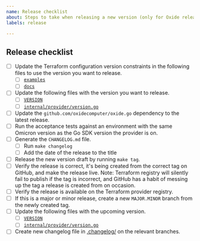 ```yaml
---
name: Release checklist
about: Steps to take when releasing a new version (only for Oxide release team).
labels: release

---
```


## Release checklist
<!--
 Please follow all of these steps in the order below.
 After completing each task put an `x` in the corresponding box,
 and paste the link to the relevant PR.
-->
- [ ] Update the Terraform configuration version constraints in the following files to use the version you want to release.
    - [ ] [`examples`](https://github.com/oxidecomputer/terraform-provider-oxide/tree/main/examples)
    - [ ] [`docs`](https://github.com/oxidecomputer/terraform-provider-oxide/tree/main/docs)
- [ ] Update the following files with the version you want to release.
    - [ ] [`VERSION`](https://github.com/oxidecomputer/terraform-provider-oxide/blob/main/VERSION)
    - [ ] [`internal/provider/version.go`](https://github.com/oxidecomputer/terraform-provider-oxide/blob/main/oxide/version.go)
- [ ] Update the `github.com/oxidecomputer/oxide.go` dependency to the latest release.
- [ ] Run the acceptance tests against an environment with the same Omicron version as the Go SDK version the provider is on.
- [ ] Generate the `CHANGELOG.md` file.
    - [ ] Run `make changelog`
    - [ ] Add the date of the release to the title
- [ ] Release the new version draft by running `make tag`.
- [ ] Verify the release is correct, it's being created from the correct tag on GitHub, and make the release live. Note: Terraform registry will silently fail to publish if the tag is incorrect, and GitHub has a habit of messing up the tag a release is created from on occasion. 
- [ ] Verify the release is available on the Terraform provider registry.
- [ ] If this is a major or minor release, create a new `MAJOR.MINOR` branch from the newly created tag.
- [ ] Update the following files with the upcoming version.
    - [ ] [`VERSION`](https://github.com/oxidecomputer/terraform-provider-oxide/blob/main/VERSION)
    - [ ] [`internal/provider/version.go`](https://github.com/oxidecomputer/terraform-provider-oxide/blob/main/oxide/version.go)
- [ ] Create new changelog file in [.changelog/](https://github.com/oxidecomputer/terraform-provider-oxide/blob/main/changelog/) on the relevant branches.
